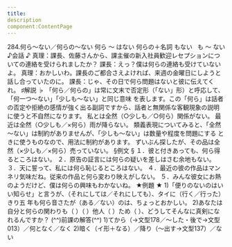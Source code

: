 ```yaml
---
title:
description
component:ContentPage
---
```



284.何ら～ない／何らの～ない
何ら ～ はない
何らの＋名詞 もない
  も ～ ない
♪会話 ♪
真理：課長、佐藤さんから、課主催の新入社員歓迎レセプションについての連絡を受けられましたか？ 課長：えっ？僕は何らの連絡も受けていないよ。 真理：おかしいわ。課長のご都合さえよければ、来週の金曜日にしようと話し合っていたのに。 課長：じゃ、その日で何ら問題はないと彼に伝えてくれ。
♯解説 ♭
「何ら／何らの」は常に文末で否定形（「ない」形）と呼応して、「何一つ～ない」「少しも～ない」と同じ意味 を表します。この「何ら」は話者の否定や拒絶の感情が強く出る副詞ですから、話者と無関係な客観現象の説明 に使うと不自然になります。
私とは全然（○少しも／○何ら）関係がない。 最近は全然（○少しも／×何ら）雨が降らない。
類義表現についてみると、「全然～ない」は制約がありませんが、「少しも～ない」は数量や程度を問題にする ときに使うものなので、用法に制約があります。
ずいぶん探したが、その品は全然（×少しも／×何ら）売っていない。
§例文 §
１．彼と付きあっても、何ら得るところはない。
２．原告の証言には何らの疑いを差しはさむ余地もない。
３．天に誓って、私には何ら恥じるところはない。
４．最近の彼の作品はマンネリ気味だね。従来の作品と何ら変わり映えがしない。
５．みんな彼女にお熱のようだけど、僕は何らの興味もわかないね。
★例題 ★
1)「便りのないのはいい知らせ」と言うが、（それにしては／それにしても）、タイに（行く／行った）きり五 年も何ら音さたが（ある／ない）のは、ちょっとおかしい。
2)あなたは自分と何らの関わりも（ ）（ ）他人（ ）ため（ ）、どうしてそんなに真剣になれるんですか？
(^^)前課の解答(^^)
1)てから（→文型178／～した・後で→文型013）／何となく／なく
2)暗く（イ形＋なる）／降り（～出す→文型137）／ない
